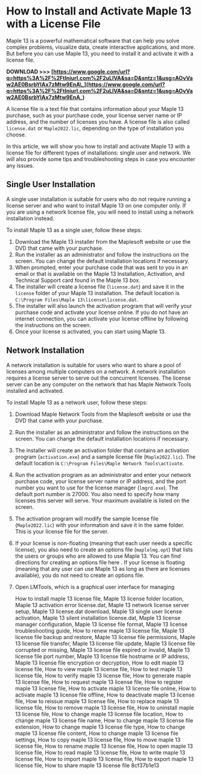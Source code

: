 
 
# How to Install and Activate Maple 13 with a License File
 
Maple 13 is a powerful mathematical software that can help you solve complex problems, visualize data, create interactive applications, and more. But before you can use Maple 13, you need to install it and activate it with a license file.
 
**DOWNLOAD >>> [https://www.google.com/url?q=https%3A%2F%2Ftlniurl.com%2F2uLlVA&sa=D&sntz=1&usg=AOvVaw2AE0BsrbYIAx7zMtw9EnA\_](https://www.google.com/url?q=https%3A%2F%2Ftlniurl.com%2F2uLlVA&sa=D&sntz=1&usg=AOvVaw2AE0BsrbYIAx7zMtw9EnA_)**


 
A license file is a text file that contains information about your Maple 13 purchase, such as your purchase code, your license server name or IP address, and the number of licenses you have. A license file is also called `license.dat` or `Maple2022.lic`, depending on the type of installation you choose.
 
In this article, we will show you how to install and activate Maple 13 with a license file for different types of installations: single user and network. We will also provide some tips and troubleshooting steps in case you encounter any issues.
 
## Single User Installation
 
A single user installation is suitable for users who do not require running a license server and who want to install Maple 13 on one computer only. If you are using a network license file, you will need to install using a network installation instead.
 
To install Maple 13 as a single user, follow these steps:
 
1. Download the Maple 13 installer from the Maplesoft website or use the DVD that came with your purchase.
2. Run the installer as an administrator and follow the instructions on the screen. You can change the default installation locations if necessary.
3. When prompted, enter your purchase code that was sent to you in an email or that is available on the Maple 13 Installation, Activation, and Technical Support card found in the Maple 13 box.
4. The installer will create a license file (`license.dat`) and save it in the `license` folder of your Maple 13 installation. The default location is `C:\Program Files\Maple 13\license\license.dat`.
5. The installer will also launch the activation program that will verify your purchase code and activate your license online. If you do not have an internet connection, you can activate your license offline by following the instructions on the screen.
6. Once your license is activated, you can start using Maple 13.

## Network Installation
 
A network installation is suitable for users who want to share a pool of licenses among multiple computers on a network. A network installation requires a license server to serve out the concurrent licenses. The license server can be any computer on the network that has Maple Network Tools installed and activated.
 
To install Maple 13 as a network user, follow these steps:

1. Download Maple Network Tools from the Maplesoft website or use the DVD that came with your purchase.
2. Run the installer as an administrator and follow the instructions on the screen. You can change the default installation locations if necessary.
3. The installer will create an activation folder that contains an activation program (`activation.exe`) and a sample license file (`Maple2022.lic`). The default location is `C:\Program Files\Maple Network Tools\activate`.
4. Run the activation program as an administrator and enter your network purchase code, your license server name or IP address, and the port number you want to use for the license manager (`lmgrd.exe`). The default port number is 27000. You also need to specify how many licenses this server will serve. Your maximum available is listed on the screen.
5. The activation program will modify the sample license file (`Maple2022.lic`) with your information and save it in the same folder. This is your license file for the server.
6. If your license is non-floating (meaning that each user needs a specific license), you also need to create an options file (`maplelmg.opt`) that lists the users or groups who are allowed to use Maple 13. You can find directions for creating an options file here . If your license is floating (meaning that any user can use Maple 13 as long as there are licenses available), you do not need to create an options file.
7. Open LMTools, which is a graphical user interface for managing

    How to install maple 13 license file,  Maple 13 license folder location,  Maple 13 activation error license.dat,  Maple 13 network license server setup,  Maple 13 license.dat download,  Maple 13 single user license activation,  Maple 13 silent installation license.dat,  Maple 13 license manager configuration,  Maple 13 license file format,  Maple 13 license troubleshooting guide,  How to renew maple 13 license file,  Maple 13 license file backup and restore,  Maple 13 license file permissions,  Maple 13 license file transfer,  Maple 13 license file update,  Maple 13 license file corrupted or missing,  Maple 13 license file expired or invalid,  Maple 13 license file port number,  Maple 13 license file hostname or IP address,  Maple 13 license file encryption or decryption,  How to edit maple 13 license file,  How to view maple 13 license file,  How to test maple 13 license file,  How to verify maple 13 license file,  How to generate maple 13 license file,  How to request maple 13 license file,  How to register maple 13 license file,  How to activate maple 13 license file online,  How to activate maple 13 license file offline,  How to deactivate maple 13 license file,  How to reissue maple 13 license file,  How to replace maple 13 license file,  How to remove maple 13 license file,  How to uninstall maple 13 license file,  How to change maple 13 license file location,  How to change maple 13 license file name,  How to change maple 13 license file extension,  How to change maple 13 license file type,  How to change maple 13 license file content,  How to change maple 13 license file settings,  How to copy maple 13 license file,  How to move maple 13 license file,  How to rename maple 13 license file,  How to open maple 13 license file,  How to read maple 13 license file,  How to write maple 13 license file,  How to import maple 13 license file,  How to export maple 13 license file,  How to share maple 13 license file
 8cf37b1e13


